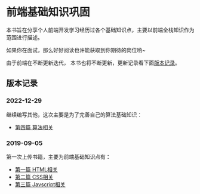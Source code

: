 # 前端基础知识巩固
本书旨在分享个人前端开发学习经历过各个基础知识点，主要以前端全栈知识作为范围进行描述。

如果你在面试，那么好好阅读也许能获取到你期待的岗位哟~

由于前端在不断更新迭代， 本书也将不断更新，更新记录看下面[版本记录](#版本记录)。

## 版本记录

### 2022-12-29
继续编写其他，这次主要是为了完善自己的算法基础知识：

* [第四篇 算法相关](./source/algorithm/readme.md)

### 2019-09-05
第一次上传书籍，主要为前端基础知识点有：

* [第一篇 HTML相关](./source/base/html/readme.md)
* [第二篇 CSS相关](./source/base/css/readme.md)
* [第三篇 Javscript相关](./source/base/js/readme.md)